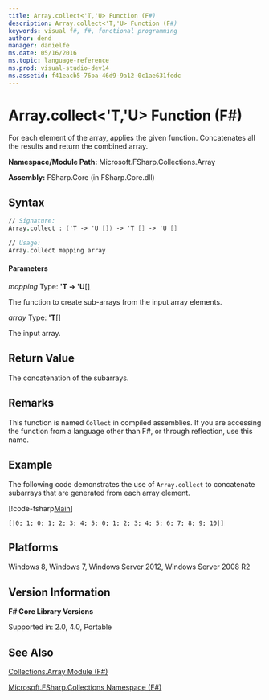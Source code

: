 ```yaml
---
title: Array.collect<'T,'U> Function (F#)
description: Array.collect<'T,'U> Function (F#)
keywords: visual f#, f#, functional programming
author: dend
manager: danielfe
ms.date: 05/16/2016
ms.topic: language-reference
ms.prod: visual-studio-dev14
ms.assetid: f41eacb5-76ba-46d9-9a12-0c1ae631fedc 
---
```


# Array.collect<'T,'U> Function (F#)

For each element of the array, applies the given function. Concatenates all the results and return the combined array.

**Namespace/Module Path:** Microsoft.FSharp.Collections.Array

**Assembly:** FSharp.Core (in FSharp.Core.dll)


## Syntax

```fsharp
// Signature:
Array.collect : ('T -> 'U []) -> 'T [] -> 'U []

// Usage:
Array.collect mapping array
```

#### Parameters
*mapping*
Type: **'T -&gt; 'U**[[]](https://msdn.microsoft.com/library/def20292-9aae-4596-9275-b94e594f8493)


The function to create sub-arrays from the input array elements.


*array*
Type: **'T**[[]](https://msdn.microsoft.com/library/def20292-9aae-4596-9275-b94e594f8493)


The input array.

## Return Value
The concatenation of the subarrays.

## Remarks
This function is named `Collect` in compiled assemblies. If you are accessing the function from a language other than F#, or through reflection, use this name.

## Example
The following code demonstrates the use of `Array.collect` to concatenate subarrays that are generated from each array element.

[!code-fsharp[Main](snippets/fsarrays/snippet15.fs)]

```
[|0; 1; 0; 1; 2; 3; 4; 5; 0; 1; 2; 3; 4; 5; 6; 7; 8; 9; 10|]
```

## Platforms
Windows 8, Windows 7, Windows Server 2012, Windows Server 2008 R2


## Version Information
**F# Core Library Versions**

Supported in: 2.0, 4.0, Portable

## See Also
[Collections.Array Module &#40;F&#35;&#41;](Collections.Array-Module-%5BFSharp%5D.md)

[Microsoft.FSharp.Collections Namespace &#40;F&#35;&#41;](Microsoft.FSharp.Collections-Namespace-%5BFSharp%5D.md)